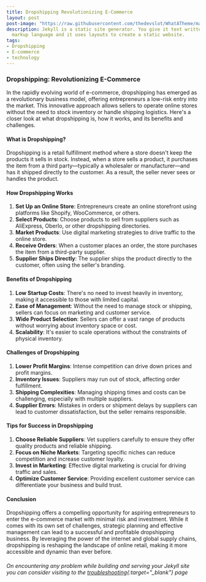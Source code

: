 ```yaml
---
title: Dropshipping Revolutionizing E-Commerce
layout: post
post-image: "https://raw.githubusercontent.com/thedevslot/WhatATheme/master/assets/images/What%20is%20Jekyll%20and%20How%20to%20use%20it.png?token=AHMQUELVG36IDSA4SZEZ5P26Z64IW"
description: Jekyll is a static site generator. You give it text written in your favorite
  markup language and it uses layouts to create a static website.
tags:
- Dropshipping
- E-commerce
- technology
---
```


### Dropshipping: Revolutionizing E-Commerce

In the rapidly evolving world of e-commerce, dropshipping has emerged as a revolutionary business model, offering entrepreneurs a low-risk entry into the market. This innovative approach allows sellers to operate online stores without the need to stock inventory or handle shipping logistics. Here's a closer look at what dropshipping is, how it works, and its benefits and challenges.

#### What is Dropshipping?

Dropshipping is a retail fulfillment method where a store doesn't keep the products it sells in stock. Instead, when a store sells a product, it purchases the item from a third party—typically a wholesaler or manufacturer—and has it shipped directly to the customer. As a result, the seller never sees or handles the product.

#### How Dropshipping Works

1. **Set Up an Online Store**: Entrepreneurs create an online storefront using platforms like Shopify, WooCommerce, or others.
2. **Select Products**: Choose products to sell from suppliers such as AliExpress, Oberlo, or other dropshipping directories.
3. **Market Products**: Use digital marketing strategies to drive traffic to the online store.
4. **Receive Orders**: When a customer places an order, the store purchases the item from a third-party supplier.
5. **Supplier Ships Directly**: The supplier ships the product directly to the customer, often using the seller's branding.

#### Benefits of Dropshipping

1. **Low Startup Costs**: There's no need to invest heavily in inventory, making it accessible to those with limited capital.
2. **Ease of Management**: Without the need to manage stock or shipping, sellers can focus on marketing and customer service.
3. **Wide Product Selection**: Sellers can offer a vast range of products without worrying about inventory space or cost.
4. **Scalability**: It's easier to scale operations without the constraints of physical inventory.

#### Challenges of Dropshipping

1. **Lower Profit Margins**: Intense competition can drive down prices and profit margins.
2. **Inventory Issues**: Suppliers may run out of stock, affecting order fulfillment.
3. **Shipping Complexities**: Managing shipping times and costs can be challenging, especially with multiple suppliers.
4. **Supplier Errors**: Mistakes in orders or shipment delays by suppliers can lead to customer dissatisfaction, but the seller remains responsible.

#### Tips for Success in Dropshipping

1. **Choose Reliable Suppliers**: Vet suppliers carefully to ensure they offer quality products and reliable shipping.
2. **Focus on Niche Markets**: Targeting specific niches can reduce competition and increase customer loyalty.
3. **Invest in Marketing**: Effective digital marketing is crucial for driving traffic and sales.
4. **Optimize Customer Service**: Providing excellent customer service can differentiate your business and build trust.

#### Conclusion

Dropshipping offers a compelling opportunity for aspiring entrepreneurs to enter the e-commerce market with minimal risk and investment. While it comes with its own set of challenges, strategic planning and effective management can lead to a successful and profitable dropshipping business. By leveraging the power of the internet and global supply chains, dropshipping is reshaping the landscape of online retail, making it more accessible and dynamic than ever before.
###### On encountering any problem while building and serving your Jekyll site you can consider visiting to the [troubleshooting](https://jekyllrb.com/docs/troubleshooting/#configuration-problems){:target="_blank"} page
